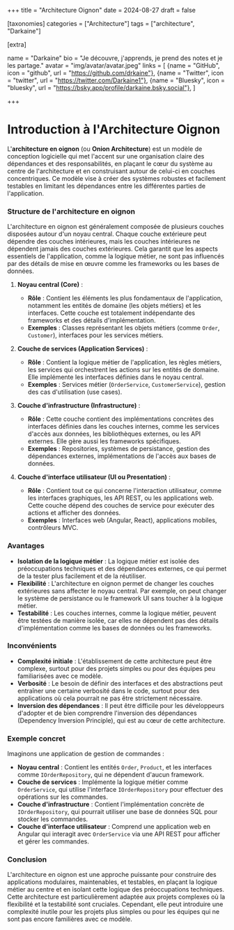 +++
title = "Architecture Oignon"
date = 2024-08-27
draft = false

[taxonomies]
categories = ["Architecture"]
tags = ["architecture", "Darkaine"]

[extra]

name = "Darkaine"
bio = "Je découvre, j'apprends, je prend des notes et je les partage."
avatar = "img/avatar/avatar.jpeg"
links = [
    {name = "GitHub", icon = "github", url = "https://github.com/drkaine"},
    {name = "Twitter", icon = "twitter", url = "https://twitter.com/Darkaine1"},
    {name = "Bluesky", icon = "bluesky", url = "https://bsky.app/profile/darkaine.bsky.social"},
]

+++

# Introduction à l'Architecture Oignon

L'**architecture en oignon** (ou **Onion Architecture**) est un modèle de conception logicielle qui met l'accent sur une organisation claire des dépendances et des responsabilités, en plaçant le cœur du système au centre de l'architecture et en construisant autour de celui-ci en couches concentriques. Ce modèle vise à créer des systèmes robustes et facilement testables en limitant les dépendances entre les différentes parties de l'application.

### Structure de l'architecture en oignon

L'architecture en oignon est généralement composée de plusieurs couches disposées autour d'un noyau central. Chaque couche extérieure peut dépendre des couches intérieures, mais les couches intérieures ne dépendent jamais des couches extérieures. Cela garantit que les aspects essentiels de l'application, comme la logique métier, ne sont pas influencés par des détails de mise en œuvre comme les frameworks ou les bases de données.

1. **Noyau central (Core)** :
   - **Rôle** : Contient les éléments les plus fondamentaux de l'application, notamment les entités de domaine (les objets métiers) et les interfaces. Cette couche est totalement indépendante des frameworks et des détails d'implémentation.
   - **Exemples** : Classes représentant les objets métiers (comme `Order`, `Customer`), interfaces pour les services métiers.

2. **Couche de services (Application Services)** :
   - **Rôle** : Contient la logique métier de l'application, les règles métiers, les services qui orchestrent les actions sur les entités de domaine. Elle implémente les interfaces définies dans le noyau central.
   - **Exemples** : Services métier (`OrderService`, `CustomerService`), gestion des cas d'utilisation (use cases).

3. **Couche d'infrastructure (Infrastructure)** :
   - **Rôle** : Cette couche contient des implémentations concrètes des interfaces définies dans les couches internes, comme les services d'accès aux données, les bibliothèques externes, ou les API externes. Elle gère aussi les frameworks spécifiques.
   - **Exemples** : Repositories, systèmes de persistance, gestion des dépendances externes, implémentations de l'accès aux bases de données.

4. **Couche d'interface utilisateur (UI ou Presentation)** :
   - **Rôle** : Contient tout ce qui concerne l'interaction utilisateur, comme les interfaces graphiques, les API REST, ou les applications web. Cette couche dépend des couches de service pour exécuter des actions et afficher des données.
   - **Exemples** : Interfaces web (Angular, React), applications mobiles, contrôleurs MVC.

### Avantages

- **Isolation de la logique métier** : La logique métier est isolée des préoccupations techniques et des dépendances externes, ce qui permet de la tester plus facilement et de la réutiliser.
- **Flexibilité** : L'architecture en oignon permet de changer les couches extérieures sans affecter le noyau central. Par exemple, on peut changer le système de persistance ou le framework UI sans toucher à la logique métier.
- **Testabilité** : Les couches internes, comme la logique métier, peuvent être testées de manière isolée, car elles ne dépendent pas des détails d'implémentation comme les bases de données ou les frameworks.

### Inconvénients

- **Complexité initiale** : L'établissement de cette architecture peut être complexe, surtout pour des projets simples ou pour des équipes peu familiarisées avec ce modèle.
- **Verbosité** : Le besoin de définir des interfaces et des abstractions peut entraîner une certaine verbosité dans le code, surtout pour des applications où cela pourrait ne pas être strictement nécessaire.
- **Inversion des dépendances** : Il peut être difficile pour les développeurs d'adopter et de bien comprendre l'inversion des dépendances (Dependency Inversion Principle), qui est au cœur de cette architecture.

### Exemple concret

Imaginons une application de gestion de commandes :

- **Noyau central** : Contient les entités `Order`, `Product`, et les interfaces comme `IOrderRepository`, qui ne dépendent d'aucun framework.
- **Couche de services** : Implémente la logique métier comme `OrderService`, qui utilise l'interface `IOrderRepository` pour effectuer des opérations sur les commandes.
- **Couche d'infrastructure** : Contient l'implémentation concrète de `IOrderRepository`, qui pourrait utiliser une base de données SQL pour stocker les commandes.
- **Couche d'interface utilisateur** : Comprend une application web en Angular qui interagit avec `OrderService` via une API REST pour afficher et gérer les commandes.

### Conclusion

L'architecture en oignon est une approche puissante pour construire des applications modulaires, maintenables, et testables, en plaçant la logique métier au centre et en isolant cette logique des préoccupations techniques. Cette architecture est particulièrement adaptée aux projets complexes où la flexibilité et la testabilité sont cruciales. Cependant, elle peut introduire une complexité inutile pour les projets plus simples ou pour les équipes qui ne sont pas encore familières avec ce modèle.